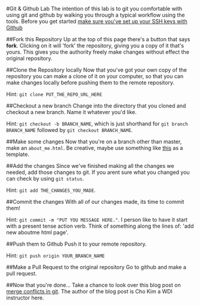 #Git & Github Lab
The intention of this lab is to git you comfortable with using git and github by walking you through a typical workflow using the tools. Before you get started [make sure you've set up your SSH keys with Github](https://help.github.com/articles/generating-ssh-keys/)

##Fork this Repository
Up at the top of this page there's a button that says **fork**. Clicking on it will 'fork' the repository, giving you a copy of it that's yours. This gives you the authority freely make changes without effect the original repository.

##Clone the Repository locally
Now that you've got your own copy of the repository you can make a clone of it on your computer, so that you can make changes locally before pushing them to the remote repository.

Hint: ```git clone PUT_THE_REPO_URL_HERE```

##Checkout a new branch
Change into the directory that you cloned and checkout a new branch. Name it whatever you'd like.

Hint: ```git checkout -b BRANCH_NAME```, which is just shorthand for ```git branch BRANCH_NAME``` followed by ```git checkout BRANCH_NAME```.

##Make some changes
Now that you're on a branch other than master, make an ```about_me.html```. Be creative, maybe use something like [this](https://github.com/sf-wdi-14/notes/blob/master/lectures/week-1/about-me-pages/dennis.html) as a template.

##Add the changes
Since we've finished making all the changes we needed, add those changes to git. If you arent sure what you changed you can check by using ```git status```.

Hint: ```git add THE_CHANGES_YOU_MADE```.

##Commit the changes
With all of our changes made, its time to commit them!

Hint: ```git commit -m "PUT YOU MESSAGE HERE."```. I person like to have it start with a present tense action verb. Think of something along the lines of: 'add new aboutme html page'.

##Push them to Github
Push it to your remote repository.

Hint: ```git push origin YOUR_BRANCH_NAME```

##Make a Pull Request to the original repository
Go to github and make a pull request.



##Now that you're done...
Take a chance to look over this blog post on [merge conflicts in git](http://www.choskim.me/when-do-merge-conflicts-occur-in-git/). The author of the blog post is Cho Kim a WDI instructor here.